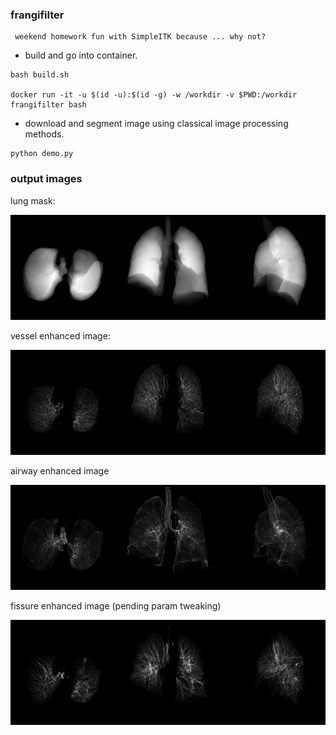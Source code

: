 ### frangifilter


```
 weekend homework fun with SimpleITK because ... why not?
```



+ build and go into container.

```
bash build.sh

docker run -it -u $(id -u):$(id -g) -w /workdir -v $PWD:/workdir frangifilter bash
```


+ download and segment image using classical image processing methods.

```
python demo.py
```



### output images

lung mask:

![alt text](static/mip_lung.png)

vessel enhanced image:

![alt text](static/mip_vessel.png)

airway enhanced image

![alt text](static/mip_airway.png)

fissure enhanced image  (pending param tweaking)

![alt text](static/mip_fissure.png)


